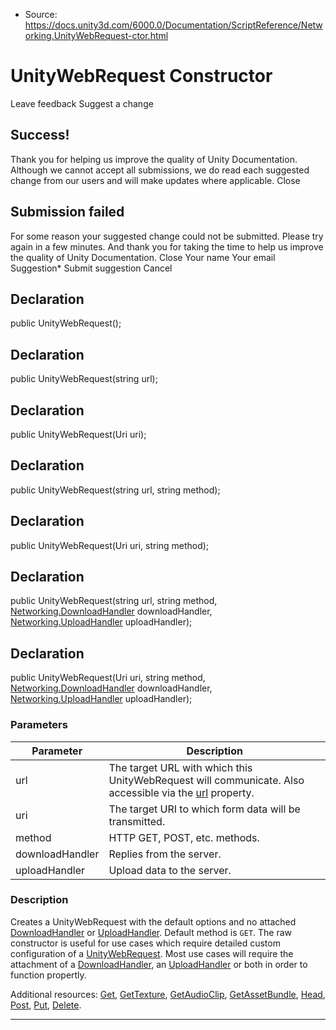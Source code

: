 * Source: https://docs.unity3d.com/6000.0/Documentation/ScriptReference/Networking.UnityWebRequest-ctor.html

# UnityWebRequest Constructor
Leave feedback
Suggest a change
## Success!
Thank you for helping us improve the quality of Unity Documentation. Although we cannot accept all submissions, we do read each suggested change from our users and will make updates where applicable.
Close
## Submission failed
For some reason your suggested change could not be submitted. Please <a>try again</a> in a few minutes. And thank you for taking the time to help us improve the quality of Unity Documentation.
Close
Your name Your email Suggestion* Submit suggestion
Cancel
## Declaration
public UnityWebRequest(); 
## Declaration
public UnityWebRequest(string url); 
## Declaration
public UnityWebRequest(Uri uri); 
## Declaration
public UnityWebRequest(string url, string method); 
## Declaration
public UnityWebRequest(Uri uri, string method); 
## Declaration
public UnityWebRequest(string url, string method, [Networking.DownloadHandler](https://docs.unity3d.com/6000.0/Documentation/ScriptReference/Networking.DownloadHandler.html) downloadHandler, [Networking.UploadHandler](https://docs.unity3d.com/6000.0/Documentation/ScriptReference/Networking.UploadHandler.html) uploadHandler); 
## Declaration
public UnityWebRequest(Uri uri, string method, [Networking.DownloadHandler](https://docs.unity3d.com/6000.0/Documentation/ScriptReference/Networking.DownloadHandler.html) downloadHandler, [Networking.UploadHandler](https://docs.unity3d.com/6000.0/Documentation/ScriptReference/Networking.UploadHandler.html) uploadHandler); 
### Parameters
Parameter | Description  
---|---  
url | The target URL with which this UnityWebRequest will communicate. Also accessible via the [url](https://docs.unity3d.com/6000.0/Documentation/ScriptReference/Networking.UnityWebRequest-url.html) property.  
uri | The target URI to which form data will be transmitted.  
method | HTTP GET, POST, etc. methods.  
downloadHandler | Replies from the server.  
uploadHandler | Upload data to the server.  
### Description
Creates a UnityWebRequest with the default options and no attached [DownloadHandler](https://docs.unity3d.com/6000.0/Documentation/ScriptReference/Networking.DownloadHandler.html) or [UploadHandler](https://docs.unity3d.com/6000.0/Documentation/ScriptReference/Networking.UploadHandler.html). Default method is `GET`.
The raw constructor is useful for use cases which require detailed custom configuration of a [UnityWebRequest](https://docs.unity3d.com/6000.0/Documentation/ScriptReference/Networking.UnityWebRequest.html). Most use cases will require the attachment of a [DownloadHandler](https://docs.unity3d.com/6000.0/Documentation/ScriptReference/Networking.DownloadHandler.html), an [UploadHandler](https://docs.unity3d.com/6000.0/Documentation/ScriptReference/Networking.UploadHandler.html) or both in order to function propertly.  
  
Additional resources: [Get](https://docs.unity3d.com/6000.0/Documentation/ScriptReference/Networking.UnityWebRequest.Get.html), [GetTexture](https://docs.unity3d.com/6000.0/Documentation/ScriptReference/Networking.UnityWebRequest.GetTexture.html), [GetAudioClip](https://docs.unity3d.com/6000.0/Documentation/ScriptReference/Networking.UnityWebRequest.GetAudioClip.html), [GetAssetBundle](https://docs.unity3d.com/6000.0/Documentation/ScriptReference/Networking.UnityWebRequest.GetAssetBundle.html), [Head](https://docs.unity3d.com/6000.0/Documentation/ScriptReference/Networking.UnityWebRequest.Head.html), [Post](https://docs.unity3d.com/6000.0/Documentation/ScriptReference/Networking.UnityWebRequest.Post.html), [Put](https://docs.unity3d.com/6000.0/Documentation/ScriptReference/Networking.UnityWebRequest.Put.html), [Delete](https://docs.unity3d.com/6000.0/Documentation/ScriptReference/Networking.UnityWebRequest.Delete.html).
* * *
